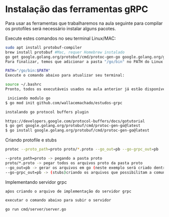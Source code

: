 # Instalação das ferramentas gRPC

Para usar as ferramentas que trabalharemos na aula seguinte para compilar os protofiles será necessário instalar alguns pacotes.

Execute estes comandos no seu terminal Linux/MAC:

```bash
sudo apt install protobuf-compiler 
brew install protobuf #Mac, requer Homebrew instalado
go get google.golang.org/protobuf/cmd/protoc-gen-go google.golang.org/grpc/cmd/protoc-gen-go-grpc
Para finalizar, temos que adicionar a pasta "/go/bin" no PATH do Linux para que tudo que seja instalado nesta pasta esteja disponível como comandos no terminal. Adicione no final do seu ~/.bash

PATH="/go/bin:$PATH"
Execute o comando abaixo para atualizar seu terminal:

source ~/.bashrc
Pronto, todos os executáveis usados na aula anterior já estão disponíveis no seu terminal.
 ```

```bash
 iniciando modulo go
$ go mod init github.com/wallacemachado/estudos-grpc

instalando go protocol buffers plugin

https://developers.google.com/protocol-buffers/docs/gotutorial
$ go get google.golang.org/protobuf/cmd/protoc-gen-go@latest
$ go install google.golang.org/protobuf/cmd/protoc-gen-go@latest
 ```
Criando protofile e stubs
 ```bash
 protoc --proto_path=proto proto/*.proto --go_out=pb --go-grpc_out=pb

--proto_path=proto -> pegando a pasta proto
proto/*.proto -> pegar todos os arquivos proto da pasta proto
--go_out=pb -> gerar os arquivos em go (neste exemplo será criado dentro da pasta pb o arquivo user.pb.go)
--go-grpc_out=pb -> (stubs)criando os arquivos que possibilitam a comunicação via grpc (neste exemplo será criado dentro da pasta pb o arquivo user_grpc.pb.go)

```

Implementando servidor grpc

```bash
aṕos criando o arquivo de implementação do servidor grpc

executar o comando abaixo para subir o servidor

go run cmd/server/server.go
```